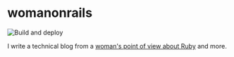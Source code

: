 # womanonrails

![Build and deploy](https://github.com/womanonrails/womanonrails.com/workflows/deployment/badge.svg)

I write a technical blog from a [woman's point of view about Ruby](https://womanonrails.com) and more.
